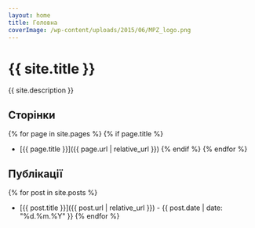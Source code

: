 ```yaml
---
layout: home
title: Головна
coverImage: /wp-content/uploads/2015/06/MPZ_logo.png
---
```


# {{ site.title }}

{{ site.description }}

## Сторінки

{% for page in site.pages %}
{% if page.title %}
- [{{ page.title }}]({{ page.url | relative_url }})
{% endif %}
{% endfor %}

## Публікації

{% for post in site.posts %}
- [{{ post.title }}]({{ post.url | relative_url }}) - {{ post.date | date: "%d.%m.%Y" }}
{% endfor %}
